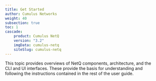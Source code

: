 ```yaml
---
title: Get Started
author: Cumulus Networks
weight: 40
subsection: true
toc: 1
cascade:
    product: Cumulus NetQ
    version: "3.2"
    imgData: cumulus-netq
    siteSlug: cumulus-netq
---
```


This topic provides overviews of NetQ components, architecture, and the CLI and UI interfaces. These provide the basis for understanding and following the instructions contained in the rest of the user guide.
